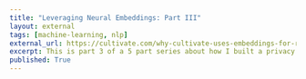 ```yaml
---
title: "Leveraging Neural Embeddings: Part III"
layout: external
tags: [machine-learning, nlp]
external_url: https://cultivate.com/why-cultivate-uses-embeddings-for-rapid-prototyping/ 
excerpt: This is part 3 of a 5 part series about how I built a privacy focused but flexible NLP system at Cultivate, a startup building AI-tools to help managers. 
published: True
---
```

